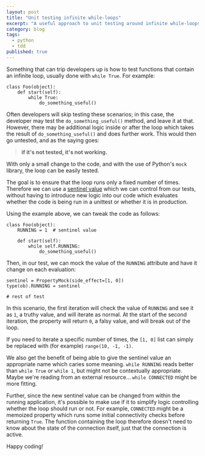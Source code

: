 ```yaml
---
layout: post
title: "Unit testing infinite while-loops"
excerpt: "A useful approach to unit testing around infinite while-loops"
category: blog
tags:
  - python
  - tdd
published: true
---
```

Something that can trip developers up is how to test functions that contain an
infinite loop, usually done with `while True`. For example:

    class Foo(object):
        def start(self):
            while True:
                do_something_useful()
                

Often developers will skip testing these scenarios; in this case, the developer may test the `do_something_useful()` method, and leave it at that. However, there may be additional logic inside or after the loop which takes the result of `do_something_useful()` and does further work. This would then go untested, and as the saying goes: 

> **if it's not tested, it's not working.**

With only a small change to the code, and with the use of Python's `mock` library, the loop can be easily tested. 

The goal is to ensure that the loop runs only a fixed number of times. Therefore we can use a [sentinel value](https://en.wikipedia.org/wiki/Sentinel_value) which we can control from our tests, without having to introduce new logic into our code which evaluates whether the code is being run in a unittest or whether it is in production.

Using the example above, we can tweak the code as follows:

    class Foo(object):
        RUNNING = 1  # sentinel value
        
        def start(self):
            while self.RUNNING:
                do_something_useful()
                
                
Then, in our test, we can mock the value of the `RUNNING` attribute and have it change on each evaluation:

    sentinel = PropertyMock(side_effect=[1, 0])
    type(ob).RUNNING = sentinel
    
    # rest of test
    
In this scenario, the first iteration will check the value of `RUNNING` and see it as `1`, a truthy value, and will iterate as normal. At the start of the second iteration, the property will return `0`, a falsy value, and will break out of the loop.

If you need to iterate a specific number of times, the `[1, 0]` list can simply be replaced with (for example) `range(10, -1, -1)`.

We also get the benefit of being able to give the sentinel value an appropriate name which caries some meaning. `while RUNNING` reads better than `while True` or `while 1`, but might not be contextually appropriate. Maybe we're reading from an external resource... `while CONNECTED` might be more fitting. 

Further, since the new sentinel value can be changed from within the running application, it's possible to make use if it to simplify logic controlling whether the loop should run or not. For example, `CONNECTED` might be a memoized property which runs some initial connectivity checks before returning `True`. The function containing the loop therefore doesn't need to know about the state of the connection itself, just that the connection is active.

Happy coding!
